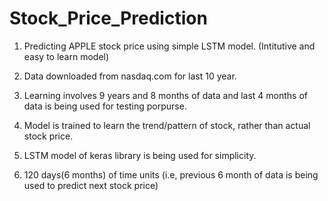 # Stock_Price_Prediction

1. Predicting APPLE stock price using simple LSTM model. (Intitutive and easy to learn model)

2. Data downloaded from nasdaq.com for last 10 year.

3. Learning involves 9 years and 8 months of data and last 4 months of data is being used for testing porpurse. 

4. Model is trained to learn the trend/pattern of stock, rather than actual stock price. 

5. LSTM model of keras library is being used for simplicity.

6. 120 days(6 months) of time units (i.e, previous 6 month of data is being used to predict next stock price)

